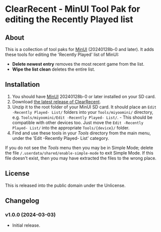# ClearRecent - MinUI Tool Pak for editing the Recently Played list



## About

This is a collection of tool paks for [MinUI](https://github.com/shauninman/MinUI) (20240128b-0 and later). It adds these tools for editing the 'Recently Played' list of MinUI:

- **Delete newest entry** removes the most recent game from the list.
- **Wipe the list clean** deletes the entire list.



## Installation

1. You should have [MinUI](https://github.com/shauninman/MinUI) 20240128b-0 or later installed on your SD card.
2. Download [the latest release of ClearRecent](https://github.com/DesiQuintans/ClearRecent/releases/latest).
3. Unzip it to the root folder of your MinUI SD card. It should place an `Edit -Recently Played- List/` folders into your `Tools/miyoomini/` directory, e.g. `Tools/miyoomini/Edit -Recently Played- List/`. 
		- This should be compatible with other devices too. Just move the `Edit -Recently Played- List/` into the appropriate `Tools/{device}/` folder.
5. Find and use these tools in your *Tools* directory from the main menu, under the 'Edit -Recently Played- List' category.


If you do not see the *Tools* menu then you may be in Simple Mode; delete the file `/.userdata/shared/enable-simple-mode` to exit Simple Mode. If this file doesn't exist, then you may have extracted the files to the wrong place.



## License

This is released into the public domain under the Unlicense.



## Changelog

### v1.0.0 (2024-03-03)

- Initial release.
